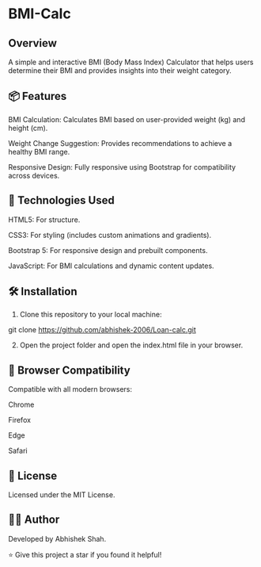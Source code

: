 # BMI-Calc

##  Overview

A simple and interactive BMI (Body Mass Index) Calculator that helps users determine their BMI and provides insights into their weight category.

## 📦 Features

BMI Calculation: Calculates BMI based on user-provided weight (kg) and height (cm).

Weight Change Suggestion: Provides recommendations to achieve a healthy BMI range.

Responsive Design: Fully responsive using Bootstrap for compatibility across devices.

## 📄 Technologies Used

HTML5: For structure.

CSS3: For styling (includes custom animations and gradients).

Bootstrap 5: For responsive design and prebuilt components.

JavaScript: For BMI calculations and dynamic content updates.

## 🛠️ Installation

1. Clone this repository to your local machine:

git clone https://github.com/abhishek-2006/Loan-calc.git

2. Open the project folder and open the index.html file in your browser.

## 🔗 Browser Compatibility

Compatible with all modern browsers:

Chrome

Firefox

Edge

Safari

## 📜 License

Licensed under the MIT License.

## 👨‍💼 Author

Developed by Abhishek Shah.

⭐ Give this project a star if you found it helpful!